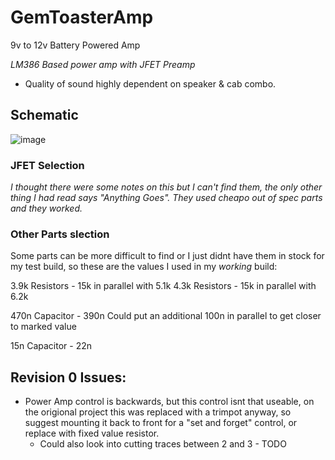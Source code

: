 # GemToasterAmp
 9v to 12v Battery Powered Amp

 _LM386 Based power amp with JFET Preamp_

 - Quality of sound highly dependent on speaker & cab combo.
 
 ## Schematic
 
 ![image](https://user-images.githubusercontent.com/97303986/219098777-c474740c-d59e-4d92-8f3e-428e28ce3c5c.png)
 
 
 
 ### JFET Selection
 
 _I thought there were some notes on this but I can't find them, the only other thing I had read says "Anything Goes". They used cheapo out of spec parts and they worked._
 
### Other Parts slection

Some parts can be more difficult to find or I just didnt have them in stock for my test build, so these are the values I used in my *working* build:
 
 3.9k Resistors - 15k in parallel with 5.1k
 4.3k Resistors - 15k in  parallel  with 6.2k
 
 
470n Capacitor - 390n Could put an additional 100n in parallel to get closer to marked value

15n Capacitor - 22n


## Revision 0 Issues:
- Power Amp control is backwards, but this control isnt that useable, on the origional project this was replaced with a trimpot anyway, so suggest mounting it back to front for a "set and forget" control, or replace with fixed value resistor.
   - Could also look into cutting traces between 2 and 3 - TODO
